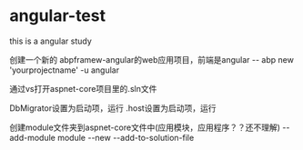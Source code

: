 # angular-test
this is a angular study


创建一个新的 abpframew-angular的web应用项目，前端是angular
-- abp new 'yourprojectname' -u angular

通过vs打开aspnet-core项目里的.sln文件

DbMigrator设置为启动项，运行
.host设置为启动项，运行


创建module文件夹到aspnet-core文件中(应用模块，应用程序？？还不理解)
-- add-module module --new --add-to-solution-file

